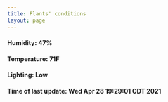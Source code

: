 ```yaml
---
title: Plants' conditions
layout: page
---
```



#### Humidity: 47%
#### Temperature: 71F
#### Lighting: Low
#### Time of last update: Wed Apr 28 19:29:01 CDT 2021
